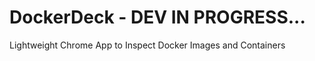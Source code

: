 DockerDeck - DEV IN PROGRESS... 
==========

Lightweight Chrome App to Inspect Docker Images and Containers

